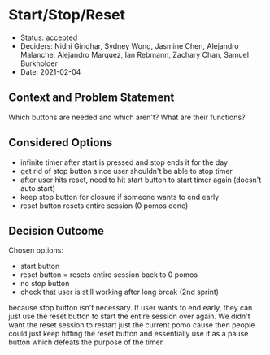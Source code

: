 # Start/Stop/Reset

* Status: accepted
* Deciders: Nidhi Giridhar, Sydney Wong, Jasmine Chen, Alejandro Malanche, Alejandro Marquez, Ian Rebmann, Zachary Chan, Samuel Burkholder
* Date: 2021-02-04
  
## Context and Problem Statement

Which buttons are needed and which aren't? What are their functions?

## Considered Options

* infinite timer after start is pressed and stop ends it for the day
* get rid of stop button since user shouldn't be able to stop timer
* after user hits reset, need to hit start button to start timer again (doesn't auto start)
* keep stop button for closure if someone wants to end early
* reset button resets entire session (0 pomos done)

## Decision Outcome

Chosen options:
* start button
* reset button = resets entire session back to 0 pomos
* no stop button
* check that user is still working after long break (2nd sprint)

because stop button isn't necessary. If user wants to end early, they can just use the reset button to start the entire session over again. We didn't want the reset session to restart just the current pomo cause then people could just keep hitting the reset button and essentially use it as a pause button which defeats the purpose of the timer.